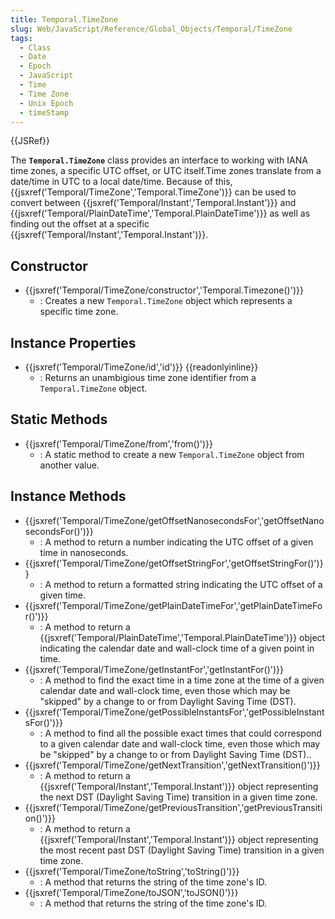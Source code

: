 ```yaml
---
title: Temporal.TimeZone
slug: Web/JavaScript/Reference/Global_Objects/Temporal/TimeZone
tags:
  - Class
  - Date
  - Epoch
  - JavaScript
  - Time
  - Time Zone
  - Unix Epoch
  - timeStamp
---
```

{{JSRef}}

The **`Temporal.TimeZone`** class provides an interface to working with IANA
time zones, a specific UTC offset, or UTC itself.Time zones translate from a
date/time in UTC to a local date/time. Because of this,
{{jsxref('Temporal/TimeZone','Temporal.TimeZone')}} can be used
to convert between
{{jsxref('Temporal/Instant','Temporal.Instant')}} and
{{jsxref('Temporal/PlainDateTime','Temporal.PlainDateTime')}}
as well as finding out the offset at a specific
{{jsxref('Temporal/Instant','Temporal.Instant')}}.

## Constructor

- {{jsxref('Temporal/TimeZone/constructor','Temporal.Timezone()')}}
  - : Creates a new `Temporal.TimeZone` object which represents a specific time
    zone.

## Instance Properties

- {{jsxref('Temporal/TimeZone/id','id')}} {{readonlyinline}}
  - : Returns an unambigious time zone identifier from a `Temporal.TimeZone`
    object.

## Static Methods

- {{jsxref('Temporal/TimeZone/from','from()')}}
  - : A static method to create a new `Temporal.TimeZone` object from another
    value.

## Instance Methods

- {{jsxref('Temporal/TimeZone/getOffsetNanosecondsFor','getOffsetNanosecondsFor()')}}
  - : A method to return a number indicating the UTC offset of a given time in
    nanoseconds.
- {{jsxref('Temporal/TimeZone/getOffsetStringFor','getOffsetStringFor()')}}
  - : A method to return a formatted string indicating the UTC offset of a given
    time.
- {{jsxref('Temporal/TimeZone/getPlainDateTimeFor','getPlainDateTimeFor()')}}
  - : A method to return a
    {{jsxref('Temporal/PlainDateTime','Temporal.PlainDateTime')}}
    object indicating the calendar date and wall-clock time of a given point in
    time.
- {{jsxref('Temporal/TimeZone/getInstantFor','getInstantFor()')}}
  - : A method to find the exact time in a time zone at the time of a given
    calendar date and wall-clock time, even those which may be "skipped" by a
    change to or from Daylight Saving Time (DST).
- {{jsxref('Temporal/TimeZone/getPossibleInstantsFor','getPossibleInstantsFor()')}}
  - : A method to find all the possible exact times that could correspond to a
    given calendar date and wall-clock time, even those which may be "skipped"
    by a change to or from Daylight Saving Time (DST)..
- {{jsxref('Temporal/TimeZone/getNextTransition','getNextTransition()')}}
  - : A method to return a
    {{jsxref('Temporal/Instant','Temporal.Instant')}} object
    representing the next DST (Daylight Saving Time) transition in a given time
    zone.
- {{jsxref('Temporal/TimeZone/getPreviousTransition','getPreviousTransition()')}}
  - : A method to return a
    {{jsxref('Temporal/Instant','Temporal.Instant')}} object
    representing the most recent past DST (Daylight Saving Time) transition in a
    given time zone.
- {{jsxref('Temporal/TimeZone/toString','toString()')}}
  - : A method that returns the string of the time zone's ID.
- {{jsxref('Temporal/TimeZone/toJSON','toJSON()')}}
  - : A method that returns the string of the time zone's ID.
